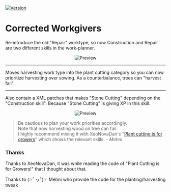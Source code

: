 [![Version](https://img.shields.io/badge/Rimworld-A17-green.svg)](http://rimworldgame.com/)
# Corrected Workgivers

Re-introduce the old "Repair" worktype, so now Construction and Repair are two different skills in the work-planner.

<p align="center"><img src="http://i.imgur.com/KQCqT1o.jpg?2" alt="Preview"/></p>

_________

Moves harvesting work type into the plant cutting category so you can now prioritize harvesting over sowing. As a counterbalance, trees can "harvest fail".
_________

Also contain a XML patches that makes "Stone Cutting" depending on the "Construction skill". Because "Stone Cutting" is giving XP in this skill.

<p align="center"><img src="https://i.imgur.com/iASqIeV.png?1" alt="Preview"/></p>

> Be cautious to plan your work priorities accordingly.              
> Note that now harvesting wood on tree can fail.                           
> I highly recommend mixing it with XeoNovaDan's "[Plant cutting is for growers](https://ludeon.com/forums/index.php?topic=29002)" which shows the relevant skills. - _Mehni_

### Thanks

Thanks to XeoNovaDan, it was while reading the code of "Plant Cutting is for Growers!" that I thought about that.

Thanks to (☞ﾟヮﾟ)☞ Mehni who provide the code for the planting/harvesting tweak
